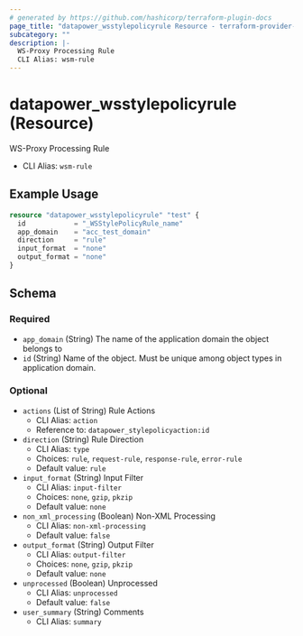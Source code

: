 ```yaml
---
# generated by https://github.com/hashicorp/terraform-plugin-docs
page_title: "datapower_wsstylepolicyrule Resource - terraform-provider-datapower"
subcategory: ""
description: |-
  WS-Proxy Processing Rule
  CLI Alias: wsm-rule
---
```


# datapower_wsstylepolicyrule (Resource)

WS-Proxy Processing Rule
  - CLI Alias: `wsm-rule`

## Example Usage

```terraform
resource "datapower_wsstylepolicyrule" "test" {
  id            = "_WSStylePolicyRule_name"
  app_domain    = "acc_test_domain"
  direction     = "rule"
  input_format  = "none"
  output_format = "none"
}
```

<!-- schema generated by tfplugindocs -->
## Schema

### Required

- `app_domain` (String) The name of the application domain the object belongs to
- `id` (String) Name of the object. Must be unique among object types in application domain.

### Optional

- `actions` (List of String) Rule Actions
  - CLI Alias: `action`
  - Reference to: `datapower_stylepolicyaction:id`
- `direction` (String) Rule Direction
  - CLI Alias: `type`
  - Choices: `rule`, `request-rule`, `response-rule`, `error-rule`
  - Default value: `rule`
- `input_format` (String) Input Filter
  - CLI Alias: `input-filter`
  - Choices: `none`, `gzip`, `pkzip`
  - Default value: `none`
- `non_xml_processing` (Boolean) Non-XML Processing
  - CLI Alias: `non-xml-processing`
  - Default value: `false`
- `output_format` (String) Output Filter
  - CLI Alias: `output-filter`
  - Choices: `none`, `gzip`, `pkzip`
  - Default value: `none`
- `unprocessed` (Boolean) Unprocessed
  - CLI Alias: `unprocessed`
  - Default value: `false`
- `user_summary` (String) Comments
  - CLI Alias: `summary`
